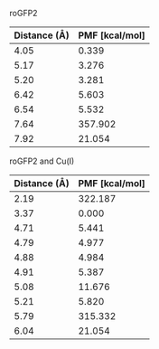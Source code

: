 roGFP2

| Distance (Å) | PMF [kcal/mol] |
|-----------|-----------|
| 4.05 | 0.339 |
| 5.17 | 3.276 |
| 5.20 | 3.281 |
| 6.42 | 5.603 |
| 6.54 | 5.532 |
| 7.64 | 357.902 |
| 7.92 | 21.054 |

roGFP2 and Cu(I)

| Distance (Å) | PMF [kcal/mol] |
|-----------|-----------|
| 2.19 | 322.187 |
| 3.37 | 0.000 |
| 4.71 | 5.441 |
| 4.79 | 4.977 |
| 4.88 | 4.984 |
| 4.91 | 5.387 |
| 5.08 | 11.676 |
| 5.21 | 5.820 |
| 5.79 | 315.332 |
| 6.04 | 21.054 |
